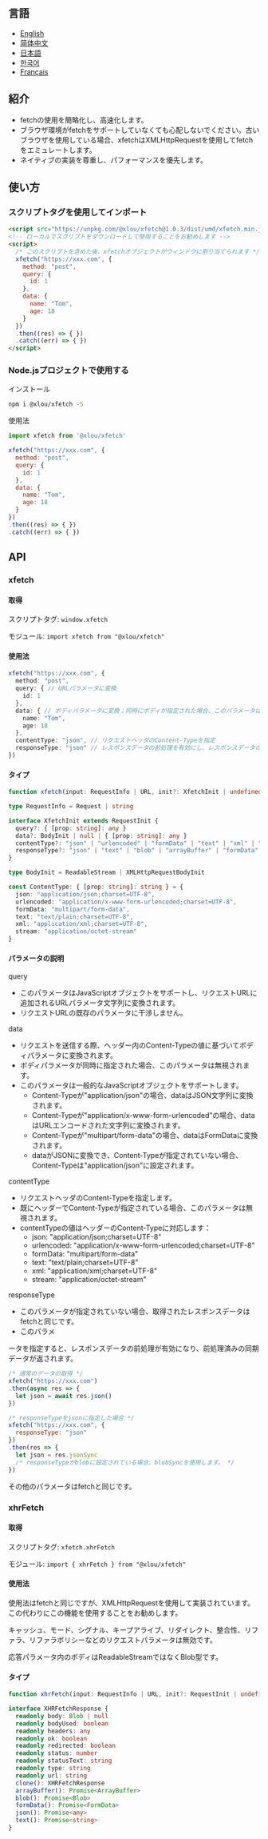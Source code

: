 ## 言語

* [English](https://github.com/omlou/xfetch#readme)
* [简体中文](https://github.com/omlou/xfetch/blob/master/docs/md/readme-zh.md)
* [日本語](https://github.com/omlou/xfetch/blob/master/docs/md/readme-ja.md)
* [한국어](https://github.com/omlou/xfetch/blob/master/docs/md/readme-ko.md)
* [Français](https://github.com/omlou/xfetch/blob/master/docs/md/readme-fr.md)

## 紹介

* fetchの使用を簡略化し、高速化します。
* ブラウザ環境がfetchをサポートしていなくても心配しないでください。古いブラウザを使用している場合、xfetchはXMLHttpRequestを使用してfetchをエミュレートします。
* ネイティブの実装を尊重し、パフォーマンスを優先します。

## 使い方

### スクリプトタグを使用してインポート

```html
<script src="https://unpkg.com/@xlou/xfetch@1.0.3/dist/umd/xfetch.min.js"></script>
<!-- ローカルでスクリプトをダウンロードして使用することをお勧めします -->
<script>
  /* このスクリプトを含めた後、xfetchオブジェクトがウィンドウに割り当てられます */
  xfetch("https://xxx.com", {
    method: "post",
    query: {
      id: 1
    },
    data: {
      name: "Tom",
      age: 18
    }
  })
  .then((res) => { })
  .catch((err) => { })
</script>
```

### Node.jsプロジェクトで使用する

インストール

```bash
npm i @xlou/xfetch -S
```

使用法

```javascript
import xfetch from '@xlou/xfetch'

xfetch("https://xxx.com", {
  method: "post",
  query: {
    id: 1
  },
  data: {
    name: "Tom",
    age: 18
  }
})
.then((res) => { })
.catch((err) => { })
```

## API

### xfetch

#### 取得

スクリプトタグ: `window.xfetch`

モジュール: `import xfetch from "@xlou/xfetch"`

#### 使用法

```typescript
xfetch("https://xxx.com", {
  method: "post",
  query: { // URLパラメータに変換
    id: 1
  },
  data: { // ボディパラメータに変換；同時にボディが指定された場合、このパラメータは無視されます
    name: "Tom",
    age: 18
  },
  contentType: "json", // リクエストヘッダのContent-Typeを指定
  responseType: "json" // レスポンスデータの前処理を有効にし、レスポンスデータのタイプを指定
})
```

#### タイプ

```typescript
function xfetch(input: RequestInfo | URL, init?: XfetchInit | undefined): Promise<XfetchResponse>

type RequestInfo = Request | string

interface XfetchInit extends RequestInit {
  query?: { [prop: string]: any }
  data?: BodyInit | null | { [prop: string]: any }
  contentType?: "json" | "urlencoded" | "formData" | "text" | "xml" | "stream"
  responseType?: "json" | "text" | "blob" | "arrayBuffer" | "formData"
}

type BodyInit = ReadableStream | XMLHttpRequestBodyInit

const ContentType: { [prop: string]: string } = {
  json: "application/json;charset=UTF-8",
  urlencoded: "application/x-www-form-urlencoded;charset=UTF-8",
  formData: "multipart/form-data",
  text: "text/plain;charset=UTF-8",
  xml: "application/xml;charset=UTF-8",
  stream: "application/octet-stream"
}
```

#### パラメータの説明

query

* このパラメータはJavaScriptオブジェクトをサポートし、リクエストURLに追加されるURLパラメータ文字列に変換されます。
* リクエストURLの既存のパラメータに干渉しません。

data

* リクエストを送信する際、ヘッダー内のContent-Typeの値に基づいてボディパラメータに変換されます。
* ボディパラメータが同時に指定された場合、このパラメータは無視されます。
* このパラメータは一般的なJavaScriptオブジェクトをサポートします。
  * Content-Typeが"application/json"の場合、dataはJSON文字列に変換されます。
  * Content-Typeが"application/x-www-form-urlencoded"の場合、dataはURLエンコードされた文字列に変換されます。
  * Content-Typeが"multipart/form-data"の場合、dataはFormDataに変換されます。
  * dataがJSONに変換でき、Content-Typeが指定されていない場合、Content-Typeは"application/json"に設定されます。

contentType

* リクエストヘッダのContent-Typeを指定します。
* 既にヘッダーでContent-Typeが指定されている場合、このパラメータは無視されます。
* contentTypeの値はヘッダーのContent-Typeに対応します：
  * json: "application/json;charset=UTF-8"
  * urlencoded: "application/x-www-form-urlencoded;charset=UTF-8"
  * formData: "multipart/form-data"
  * text: "text/plain;charset=UTF-8"
  * xml: "application/xml;charset=UTF-8"
  * stream: "application/octet-stream"

responseType

* このパラメータが指定されていない場合、取得されたレスポンスデータはfetchと同じです。
* このパラメ

ータを指定すると、レスポンスデータの前処理が有効になり、前処理済みの同期データが返されます。

  ```javascript
  /* 通常のデータの取得 */
  xfetch("https://xxx.com")
  .then(async res => {
    let json = await res.json()
  })

  /* responseTypeをjsonに指定した場合 */
  xfetch("https://xxx.com", {
    responseType: "json"
  })
  .then(res => {
    let json = res.jsonSync
    /* responseTypeがblobに設定されている場合、blobSyncを使用します。 */
  })
  ```

その他のパラメータはfetchと同じです。

### xhrFetch

#### 取得

スクリプトタグ: `xfetch.xhrFetch`

モジュール: `import { xhrFetch } from "@xlou/xfetch"`

#### 使用法

使用法はfetchと同じですが、XMLHttpRequestを使用して実装されています。この代わりにこの機能を使用することをお勧めします。

キャッシュ、モード、シグナル、キープアライブ、リダイレクト、整合性、リファラ、リファラポリシーなどのリクエストパラメータは無効です。

応答パラメータ内のボディはReadableStreamではなくBlob型です。

#### タイプ

``` typescript
function xhrFetch(input: RequestInfo | URL, init?: RequestInit | undefined): Promise<XHRFetchResponse>;

interface XHRFetchResponse {
  readonly body: Blob | null
  readonly bodyUsed: boolean
  readonly headers: any
  readonly ok: boolean
  readonly redirected: boolean
  readonly status: number
  readonly statusText: string
  readonly type: string
  readonly url: string
  clone(): XHRFetchResponse
  arrayBuffer(): Promise<ArrayBuffer>
  blob(): Promise<Blob>
  formData(): Promise<FormData>
  json(): Promise<any>
  text(): Promise<string>
}
```